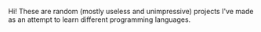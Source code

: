 Hi! These are random (mostly useless and unimpressive) projects I've made as an attempt to learn different programming languages.
